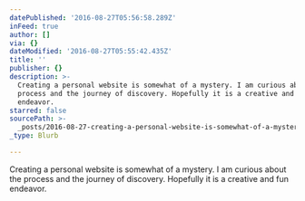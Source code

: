```yaml
---
datePublished: '2016-08-27T05:56:58.289Z'
inFeed: true
author: []
via: {}
dateModified: '2016-08-27T05:55:42.435Z'
title: ''
publisher: {}
description: >-
  Creating a personal website is somewhat of a mystery. I am curious about the
  process and the journey of discovery. Hopefully it is a creative and fun
  endeavor.
starred: false
sourcePath: >-
  _posts/2016-08-27-creating-a-personal-website-is-somewhat-of-a-mystery-i-am-c.md
_type: Blurb

---
```

Creating a personal website is somewhat of a mystery. I am curious about the process and the journey of discovery. Hopefully it is a creative and fun endeavor.
